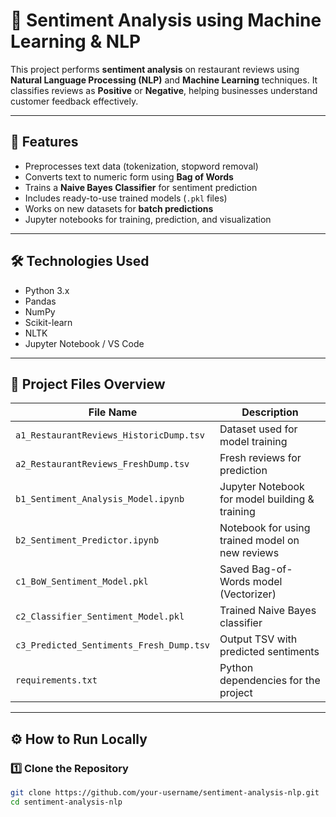 # 💬 Sentiment Analysis using Machine Learning & NLP

This project performs **sentiment analysis** on restaurant reviews using **Natural Language Processing (NLP)** and **Machine Learning** techniques. It classifies reviews as **Positive** or **Negative**, helping businesses understand customer feedback effectively.

---

## 🚀 Features
- Preprocesses text data (tokenization, stopword removal)
- Converts text to numeric form using **Bag of Words**
- Trains a **Naive Bayes Classifier** for sentiment prediction
- Includes ready-to-use trained models (`.pkl` files)
- Works on new datasets for **batch predictions**
- Jupyter notebooks for training, prediction, and visualization

---

## 🛠️ Technologies Used
- Python 3.x
- Pandas
- NumPy
- Scikit-learn
- NLTK
- Jupyter Notebook / VS Code

---

## 📁 Project Files Overview

| File Name                             | Description |
|--------------------------------------|-------------|
| `a1_RestaurantReviews_HistoricDump.tsv` | Dataset used for model training |
| `a2_RestaurantReviews_FreshDump.tsv`    | Fresh reviews for prediction |
| `b1_Sentiment_Analysis_Model.ipynb`     | Jupyter Notebook for model building & training |
| `b2_Sentiment_Predictor.ipynb`          | Notebook for using trained model on new reviews |
| `c1_BoW_Sentiment_Model.pkl`            | Saved Bag-of-Words model (Vectorizer) |
| `c2_Classifier_Sentiment_Model.pkl`     | Trained Naive Bayes classifier |
| `c3_Predicted_Sentiments_Fresh_Dump.tsv`| Output TSV with predicted sentiments |
| `requirements.txt`                      | Python dependencies for the project |

---

## ⚙️ How to Run Locally

### 1️⃣ Clone the Repository
```bash
git clone https://github.com/your-username/sentiment-analysis-nlp.git
cd sentiment-analysis-nlp
